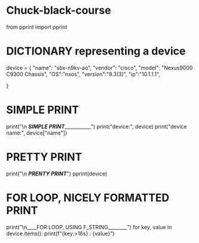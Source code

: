 # Chuck-black-course
from pprint import pprint

# DICTIONARY representing  a device
device = {
    "name": "sbx-n9kv-ao",
    "vendor": "cisco",
    "model": "Nexus9000 C9300 Chassis",
    "OS":"nxos",
    "version":"9.3(3)",
    "ip":"10.1.1.1",

}

# SIMPLE PRINT
print("\n _________SIMPLE PRINT____________________")
print("device:", device)
print("device name:", device["name"])

# PRETTY PRINT
print("\n _____PRENTY PRINT_____")
pprint(device)

# FOR LOOP, NICELY FORMATTED PRINT
print("\n____FOR LOOP, USING F_STRING________")
for key, value in device.items():
    print(f"{key:>16s} : {value}")

